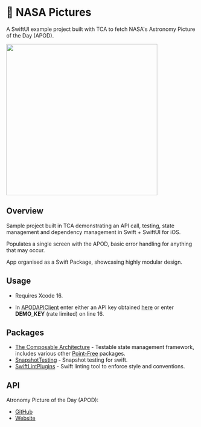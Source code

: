# 🚀 NASA Pictures

A SwiftUI example project built with TCA to fetch NASA's Astronomy Picture of the Day (APOD).

<img src="https://github.com/user-attachments/assets/a36df6d0-fcdd-4e1a-9625-9d3db082a042" height="400"/>

## Overview

Sample project built in TCA demonstrating an API call, testing, state management and dependency management in Swift + SwiftUI for iOS.

Populates a single screen with the APOD, basic error handling for anything that may occur.

App organised as a Swift Package, showcasing highly modular design.

## Usage
- Requires Xcode 16.

- In [APODAPIClient](NASAPictures/Sources/APODClientLive/APODAPIClient.swift) enter either an API key obtained [here](https://api.nasa.gov/) or enter **DEMO_KEY** (rate limited) on line 16.

## Packages

- [The Composable Architecture](https://github.com/pointfreeco/swift-composable-architecture) - Testable state management framework, includes various other [Point-Free]() packages.
- [SnapshotTesting](https://github.com/pointfreeco/swift-composable-architecture) - Snapshot testing for swift.
- [SwiftLintPlugins](https://github.com/SimplyDanny/SwiftLintPlugins) - Swift linting tool to enforce style and conventions.

## API
Atronomy Picture of the Day (APOD):

- [GitHub](https://github.com/nasa/apod-api)
- [Website](https://apod.nasa.gov/apod/astropix.html)
